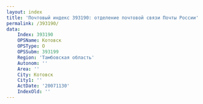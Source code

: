 ```yaml
---
layout: index
title: 'Почтовый индекс 393190: отделение почтовой связи Почты России'
permalink: /393190/
data:
    Index: 393190
    OPSName: Котовск
    OPSType: О
    OPSSubm: 393199
    Region: 'Тамбовская область'
    Autonom: ''
    Area: ''
    City: Котовск
    City1: ''
    ActDate: '20071130'
    IndexOld: ''
---
```

